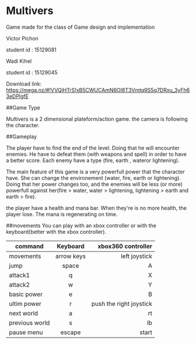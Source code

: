 # Multivers
Game made for the class of Game design and implementation

Victor Pichon 

student id : 15129081


Wadi Kihel

student id : 15129045


Download link: https://mega.nz/#!VVQjHTrS!xB5CWUCAmN6OI8T3Vmtq9S5q7DRxu_3yFh63eDPlgfE

##Game Type

Multivers is a 2 dimensional plateform/action game. the camera is following the character.

##Gameplay

The player have to find the end of the level. Doing that he will encounter enemies. He have to defeat them (with weapons and spell) in order to have a better score. Each enemy have a type (fire, earth , wateror lightening).

The main feature of this game is a very powerfull power that the character have. She can change the environement (water, fire, earth or lightening). Doing that her power changes too, and the enemies will be less (or more) powerfull against her(fire > water, water > lightening, lightening > earth and earth > fire).

the player have a health and mana bar. When they're is no more health, the player lose. The mana is regenerating on time.



##movements
You can play with an xbox controller or with the keyboard(better with the xbox controller).

| command       | Keyboard           | xbox360 controller  |
| ------------- |:-------------:| -----:|
| movements     | arrow keys | left joystick |
| jump     | space      |   A |
| attack1 | q      |   X|
| attack2 | w      |   Y |
| basic power| e      |   B|
| ultim power     | r      |   push the right joystick |
| next world | a   |  rt |
| previous world     | s      |   lb |
| pause menu | escape    |    start |
